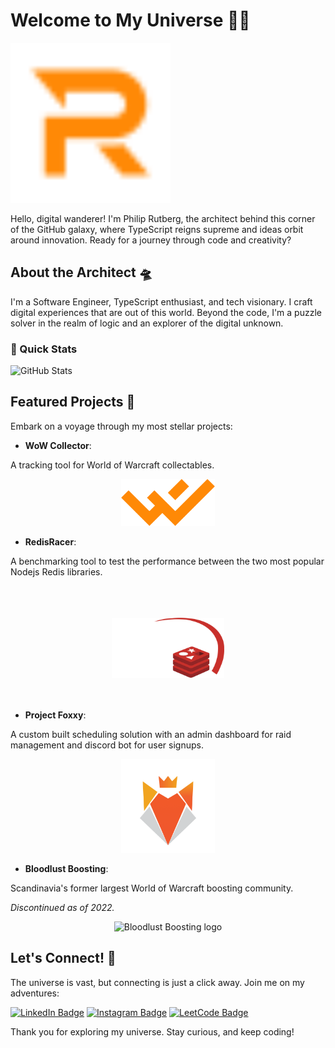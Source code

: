 # Welcome to My Universe 🌌✨

<div align="left">
	<img src="https://raw.githubusercontent.com/rutbergphilip/rutbergphilip/main/logo.svg" alt="My Universe Icon" style="width: 256px; height: auto;">
</div>

Hello, digital wanderer! I'm Philip Rutberg, the architect behind this corner of the GitHub galaxy, where TypeScript reigns supreme and ideas orbit around innovation. Ready for a journey through code and creativity?

## About the Architect 🛸

I'm a Software Engineer, TypeScript enthusiast, and tech visionary. I craft digital experiences that are out of this world. Beyond the code, I'm a puzzle solver in the realm of logic and an explorer of the digital unknown.

### 🚀 Quick Stats

![GitHub Stats](https://github-readme-stats.vercel.app/api?username=rutbergphilip&show_icons=true&theme=radical)

## Featured Projects 🌠

Embark on a voyage through my most stellar projects:

- **WoW Collector**:

A tracking tool for World of Warcraft collectables.

<div align="center">
    <a href="https://wowcollector.io/"><img src="https://github.com/rutbergphilip/rutbergphilip/blob/main/wowcollector_logo_icon_transparent.png" width="150" height="auto"></a>
</div>

- **RedisRacer**:

A benchmarking tool to test the performance between the two most popular Nodejs Redis libraries.

<div align="center">
	<br/>
	<br/>
	<br/>
	<a href="https://github.com/rutbergphilip/RedisRacer"><img src="https://github.com/rutbergphilip/RedisRacer/blob/main/logo_transparent.png?raw=true" width="180" alt="project-logo"></a>
	<br/>
	<br/>
	<br/>
</div>

- **Project Foxxy**:

A custom built scheduling solution with an admin dashboard for raid management and discord bot for user signups.

<div align="center">
    <a href="https://projectfoxxy.eu/"><img src="https://github.com/rutbergphilip/rutbergphilip/blob/main/FoxxyLogo.png" width="150" height="auto"></a>
</div>

- **Bloodlust Boosting**:
 
Scandinavia's former largest World of Warcraft boosting community.

*Discontinued as of 2022.*

<div align="center">
    <img src="https://raw.githubusercontent.com/rutbergphilip/rutbergphilip/main/blb.gif" width="150" height="auto" alt="Bloodlust Boosting logo">
</div>

## Let's Connect! 📡

The universe is vast, but connecting is just a click away. Join me on my adventures:

[![LinkedIn Badge](https://img.shields.io/badge/-LinkedIn-0077B5?style=flat-square&logo=LinkedIn&logoColor=white)](https://linkedin.com/in/philiprutberg/)
[![Instagram Badge](https://img.shields.io/badge/-Instagram-E4405F?style=flat-square&logo=Instagram&logoColor=white)](https://instagram.com/rutbergphilip/)
[![LeetCode Badge](https://img.shields.io/badge/-LeetCode-FFA116?style=flat-square&logo=LeetCode&logoColor=black)](https://leetcode.com/rutbergphilip/)

Thank you for exploring my universe. Stay curious, and keep coding!

